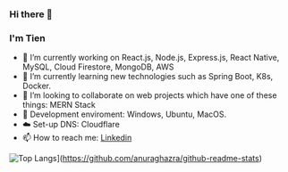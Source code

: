 ### Hi there 👋


### I'm Tien

- 🔭 I’m currently working on React.js, Node.js, Express.js, React Native, MySQL, Cloud Firestore, MongoDB, AWS 
- 🌱 I’m currently learning new technologies such as Spring Boot, K8s, Docker.
- 👯 I’m looking to collaborate on web projects which have one of these things: MERN Stack
- 🤔 Development enviroment: Windows, Ubuntu, MacOS.
- ☁️ Set-up DNS: Cloudflare
- 📫 How to reach me: [Linkedin](https://www.linkedin.com/in/trngtien/)





![Top Langs](https://github-readme-stats.vercel.app/api?username=TrNgTien)](https://github.com/anuraghazra/github-readme-stats)

